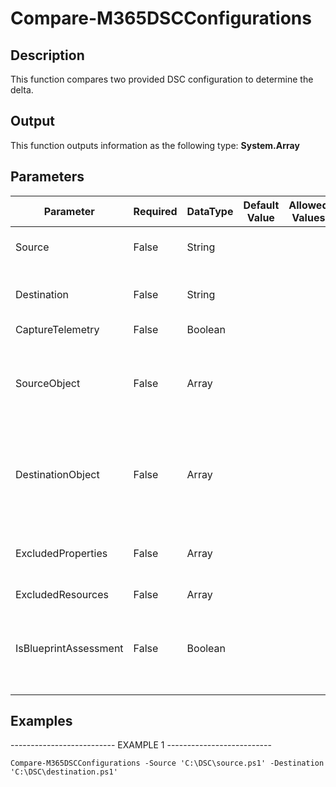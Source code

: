 ﻿# Compare-M365DSCConfigurations

## Description

This function compares two provided DSC configuration to determine the delta.

## Output

This function outputs information as the following type:
**System.Array**

## Parameters

| Parameter | Required | DataType | Default Value | Allowed Values | Description |
| --- | --- | --- | --- | --- | --- |
| Source | False | String |  |  | Local path of the source configuration. |
| Destination | False | String |  |  | Local path of the destination configuraton. |
| CaptureTelemetry | False | Boolean |  |  |  |
| SourceObject | False | Array |  |  | Array that contains the list of configuration components for the source. |
| DestinationObject | False | Array |  |  | Array that contains the list of configuration components for the destination. |
| ExcludedProperties | False | Array |  |  | Array that contains the list of parameters to exclude. |
| ExcludedResources | False | Array |  |  |  |
| IsBlueprintAssessment | False | Boolean |  |  | Specifies whether or not we are currently comparing a configuration to a Blueprint. |

## Examples

-------------------------- EXAMPLE 1 --------------------------

`Compare-M365DSCConfigurations -Source 'C:\DSC\source.ps1' -Destination 'C:\DSC\destination.ps1'`


